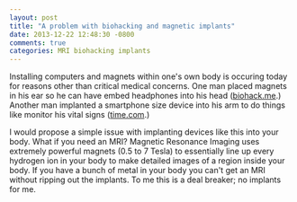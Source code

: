 ```yaml
---
layout: post
title: "A problem with biohacking and magnetic implants"
date: 2013-12-22 12:48:30 -0800
comments: true
categories: MRI biohacking implants
---
```


Installing computers and magnets within one's own body is occuring today for reasons other than critical medical concerns. One man placed magnets in his ear so he can have embed headphones into his head ([biohack.me][0].) Another man implanted a smartphone size device into his arm to do things like monitor his vital signs ([time.com][1].)

I would propose a simple issue with implanting devices like this into your body. What if you need an MRI? Magnetic Resonance Imaging uses extremely powerful magnets (0.5 to 7 Tesla) to essentially line up every hydrogen ion in your body to make detailed images of a region inside your body. If you have a bunch of metal in your body you can't get an MRI without ripping out the implants. To me this is a deal breaker; no implants for me.


[0]:http://discuss.biohack.me/discussion/379/implanted-earphones/p1
[1]:http://newsfeed.time.com/2013/11/01/this-guy-implanted-a-giant-computer-chip-into-his-arm-without-medical-supervision/
